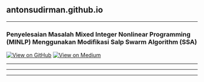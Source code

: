 ## antonsudirman.github.io

---

### Penyelesaian Masalah Mixed Integer Nonlinear Programming (MINLP) Menggunakan Modifikasi Salp Swarm Algorithm (SSA)

[![View on GitHub](https://img.shields.io/badge/GitHub-View_on_GitHub-blue?logo=GitHub)](https://github.com/antonsudirman/learn/blob/master/MINLP_SSA_Makalah_Anton.pdf)  [![View on Medium](https://img.shields.io/badge/Medium-View%20on%20Medium-red?logo=medium)](https://medium.com/@antonsudirman66/penyelesaian-masalah-mixed-integer-nonlinear-programming-minlp-menggunakan-modifikasi-salp-swarm-1d3b0a0d9f4a)

<!-- [Project 1](/sample_page)
<img src="images/dummy_thumbnail.jpg?raw=true"/> -->

<!-- ---
[Project 2 Title](/pdf/sample_presentation.pdf)
<img src="images/dummy_thumbnail.jpg?raw=true"/>

---
[Project 3 Title](http://example.com/)
<img src="images/dummy_thumbnail.jpg?raw=true"/> -->

---

<!-- ### Category Name 2 -->

<!-- - [Project 1 Title](http://example.com/)
- [Project 2 Title](http://example.com/)
- [Project 3 Title](http://example.com/)
- [Project 4 Title](http://example.com/)
- [Project 5 Title](http://example.com/) -->

---




---
<!-- <p style="font-size:11px">Page template forked from <a href="https://github.com/evanca/quick-portfolio">evanca</a></p>
<!-- Remove above link if you don't want to attibute -->
